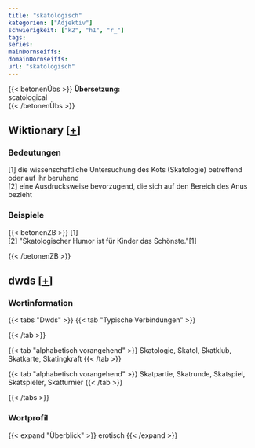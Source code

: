 ```yaml
---
title: "skatologisch"
kategorien: ["Adjektiv"]
schwierigkeit: ["k2", "h1", "r_"]
tags:
series:
mainDornseiffs:
domainDornseiffs:
url: "skatologisch"
---
```


{{< betonenÜbs >}}
**Übersetzung:**  
scatological  
{{< /betonenÜbs >}}

## Wiktionary [[+](https://de.wiktionary.org/wiki/skatologisch)]

### Bedeutungen
[1] die wissenschaftliche Untersuchung des Kots (Skatologie) betreffend oder auf ihr beruhend  
[2] eine Ausdrucksweise bevorzugend, die sich auf den Bereich des Anus bezieht  

### Beispiele
{{< betonenZB >}}
[1]  
[2] "Skatologischer Humor ist für Kinder das Schönste."[1]  

{{< /betonenZB >}}


## dwds [[+](https://www.dwds.de/wb/skatologisch)]

### Wortinformation
{{< tabs "Dwds" >}}
{{< tab "Typische Verbindungen" >}}

{{< /tab >}}

{{< tab "alphabetisch vorangehend" >}}
Skatologie, Skatol, Skatklub, Skatkarte, Skatingkraft
{{< /tab >}}

{{< tab "alphabetisch vorangehend" >}}
Skatpartie, Skatrunde, Skatspiel, Skatspieler, Skatturnier
{{< /tab >}}

{{< /tabs >}}

### Wortprofil
{{< expand "Überblick" >}} erotisch {{< /expand >}}

